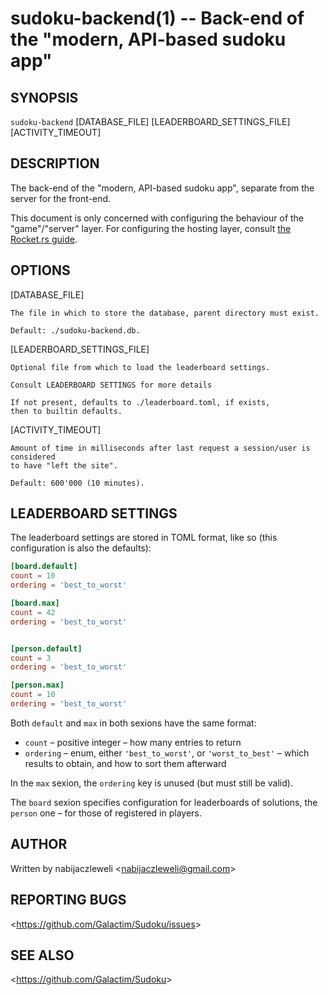 sudoku-backend(1) -- Back-end of the "modern, API-based sudoku app"
===================================================================

## SYNOPSIS

`sudoku-backend` [DATABASE_FILE] [LEADERBOARD_SETTINGS_FILE] [ACTIVITY_TIMEOUT]

## DESCRIPTION

The back-end of the "modern, API-based sudoku app",
separate from the server for the front-end.

This document is only concerned with configuring the behaviour
of the "game"/"server" layer. For configuring the hosting layer, consult
[the Rocket.rs guide](https://rocket.rs/guide/configuration).

## OPTIONS

   [DATABASE_FILE]

    The file in which to store the database, parent directory must exist.

    Default: ./sudoku-backend.db.

  [LEADERBOARD_SETTINGS_FILE]

    Optional file from which to load the leaderboard settings.

    Consult LEADERBOARD SETTINGS for more details

    If not present, defaults to ./leaderboard.toml, if exists,
    then to builtin defaults.

  [ACTIVITY_TIMEOUT]

    Amount of time in milliseconds after last request a session/user is considered
    to have "left the site".

    Default: 600'000 (10 minutes).

## LEADERBOARD SETTINGS

The leaderboard settings are stored in TOML format, like so
(this configuration is also the defaults):

```toml
[board.default]
count = 10
ordering = 'best_to_worst'

[board.max]
count = 42
ordering = 'best_to_worst'


[person.default]
count = 3
ordering = 'best_to_worst'

[person.max]
count = 10
ordering = 'best_to_worst'
```

Both `default` and `max` in both sexions have the same format:

  * `count` – positive integer – how many entries to return
  * `ordering` – enum, either `'best_to_worst'`, or `'worst_to_best'` –
                 which results to obtain, and how to sort them afterward

In the `max` sexion, the `ordering` key is unused (but must still be valid).

The `board` sexion specifies configuration for leaderboards of solutions,
the `person` one – for those of registered in players.

## AUTHOR

Written by nabijaczleweli &lt;<nabijaczleweli@gmail.com>&gt;

## REPORTING BUGS

&lt;<https://github.com/Galactim/Sudoku/issues>&gt;

## SEE ALSO

&lt;<https://github.com/Galactim/Sudoku>&gt;
